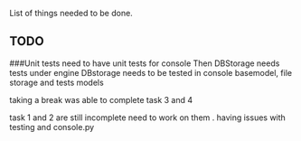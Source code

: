 List of things needed to be done.

## TODO
###Unit tests
need to have unit tests for console
Then DBStorage needs tests under engine
DBstorage needs to be tested in console basemodel, file storage and tests models


taking a break
was able to complete task 3 and 4

task 1 and 2 are still incomplete need to work on them . having issues with testing and console.py
